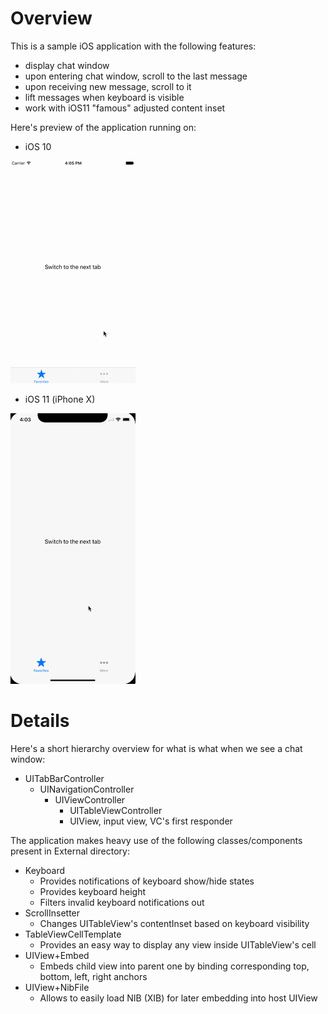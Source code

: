 
# Overview

This is a sample iOS application with the following features:

* display chat window
* upon entering chat window, scroll to the last message
* upon receiving new message, scroll to it
* lift messages when keyboard is visible
* work with iOS11 "famous" adjusted content inset

Here's preview of the application running on:

* iOS 10

![preview][preview-ios10]

* iOS 11 (iPhone X)

![preview][preview-ios11]

# Details

Here's a short hierarchy overview for what is what when we see a chat window:

* UITabBarController
    * UINavigationController
        * UIViewController
            * UITableViewController
            * UIView, input view, VC's first responder

The application makes heavy use of the following classes/components present in External directory:

* Keyboard
    * Provides notifications of keyboard show/hide states
    * Provides keyboard height
    * Filters invalid keyboard notifications out
* ScrollInsetter
    * Changes UITableView's contentInset based on keyboard visibility
* TableViewCellTemplate
    * Provides an easy way to display any view inside UITableView's cell
* UIView+Embed
    * Embeds child view into parent one by binding corresponding top, bottom, left, right anchors
* UIView+NibFile
    * Allows to easily load NIB (XIB) for later embedding into host UIView

[preview-ios10]: readme/preview-ios10.gif
[preview-ios11]: readme/preview-ios11.gif
